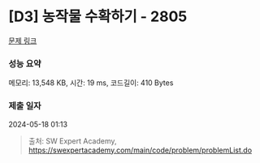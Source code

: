 # [D3] 농작물 수확하기 - 2805 

[문제 링크](https://swexpertacademy.com/main/code/problem/problemDetail.do?contestProbId=AV7GLXqKAWYDFAXB) 

### 성능 요약

메모리: 13,548 KB, 시간: 19 ms, 코드길이: 410 Bytes

### 제출 일자

2024-05-18 01:13



> 출처: SW Expert Academy, https://swexpertacademy.com/main/code/problem/problemList.do
